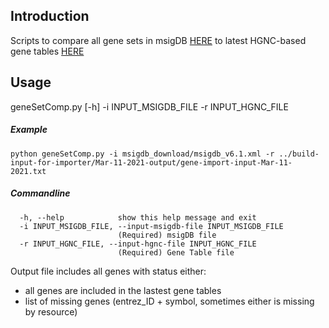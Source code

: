 ## Introduction
Scripts to compare all gene sets in msigDB [HERE]() to latest HGNC-based gene tables [HERE](https://github.com/cBioPortal/datahub-study-curation-tools/blob/master/gene-table-update/build-input-for-importer/Mar-11-2021-output/gene-import-input-Mar-11-2021.txt)

## Usage

geneSetComp.py [-h] -i INPUT_MSIGDB_FILE -r INPUT_HGNC_FILE

##### Example
```
python geneSetComp.py -i msigdb_download/msigdb_v6.1.xml -r ../build-input-for-importer/Mar-11-2021-output/gene-import-input-Mar-11-2021.txt
```
##### Commandline
```
  -h, --help            show this help message and exit
  -i INPUT_MSIGDB_FILE, --input-msigdb-file INPUT_MSIGDB_FILE
                        (Required) msigDB file
  -r INPUT_HGNC_FILE, --input-hgnc-file INPUT_HGNC_FILE
                        (Required) Gene Table file
```

Output file includes all genes with status either:
- all genes are included in the lastest gene tables 
- list of missing genes (entrez_ID + symbol, sometimes either is missing by resource)
